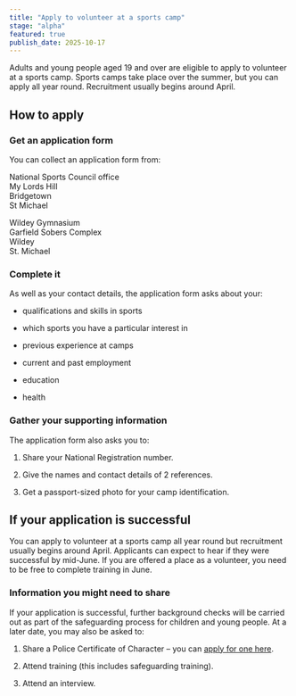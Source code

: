 ```yaml
---
title: "Apply to volunteer at a sports camp"
stage: "alpha"
featured: true
publish_date: 2025-10-17
---
```


Adults and young people aged 19 and over are eligible to apply to volunteer at a sports camp. Sports camps take place over the summer, but you can apply all year round. Recruitment usually begins around April.

## How to apply 

### Get an application form

You can collect an application form from:

National Sports Council office  
My Lords Hill  
Bridgetown  
St Michael

Wildey Gymnasium  
Garfield Sobers Complex  
Wildey  
St. Michael

### Complete it

As well as your contact details, the application form asks about your:

- qualifications and skills in sports

- which sports you have a particular interest in

- previous experience at camps

- current and past employment

- education

- health

### Gather your supporting information

The application form also asks you to:

1. Share your National Registration number.

2. Give the names and contact details of 2 references.

3. Get a passport-sized photo for your camp identification.

## If your application is successful 

You can apply to volunteer at a sports camp all year round but recruitment usually begins around April. Applicants can expect to hear if they were successful by mid-June. If you are offered a place as a volunteer, you need to be free to complete training in June.

### Information you might need to share

If your application is successful, further background checks will be carried out as part of the safeguarding process for children and young people. At a later date, you may also be asked to:

1. Share a Police Certificate of Character – you can [apply for one here](https://forms.gov.bb/CertificateOfCharacter).

2. Attend training (this includes safeguarding training).

3. Attend an interview.
